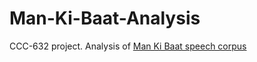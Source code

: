 # Man-Ki-Baat-Analysis
CCC-632 project. Analysis of [Man Ki Baat speech corpus](https://www.kaggle.com/shankarpandala/mann-ki-baat-speech-corpus)
